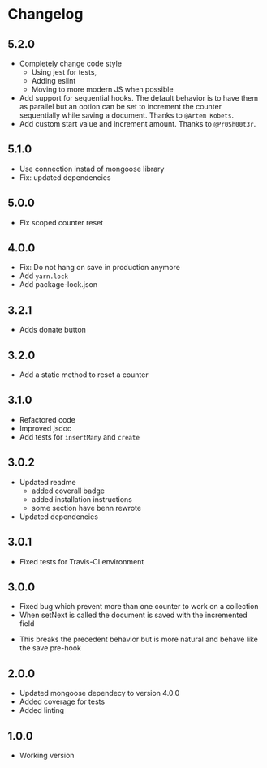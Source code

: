 # Changelog

## 5.2.0
  - Completely change code style
    - Using jest for tests,
    - Adding eslint
    - Moving to more modern JS when possible
  - Add support for sequential hooks.
    The default behavior is to have them as parallel but an option can be set to increment the
    counter sequentially while saving a document. Thanks to `@Artem Kobets`.
  - Add custom start value and increment amount. Thanks to `@Pr0Sh00t3r`.

## 5.1.0
  - Use connection instad of mongoose library
  - Fix: updated dependencies

## 5.0.0
  - Fix scoped counter reset

## 4.0.0

  - Fix: Do not hang on save in production anymore
  - Add `yarn.lock`
  - Add package-lock.json

## 3.2.1

  - Adds donate button

## 3.2.0

  - Add a static method to reset a counter

## 3.1.0

  - Refactored code
  - Improved jsdoc 
  - Add tests for `insertMany` and `create`

## 3.0.2

  - Updated readme
    + added coverall badge
    + added installation instructions
    + some section have benn rewrote
  - Updated dependencies

## 3.0.1

  - Fixed tests for Travis-CI environment

## 3.0.0

  - Fixed bug which prevent more than one counter to work on a collection
  - When setNext is called the document is saved with the incremented field
  + This breaks the precedent behavior but is more natural and behave like the save pre-hook

## 2.0.0

  - Updated mongoose dependecy to version 4.0.0
  - Added coverage for tests
  - Added linting

## 1.0.0

  - Working version
